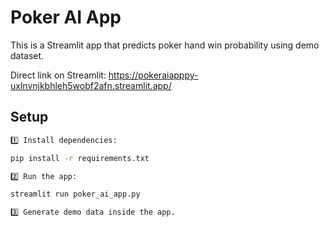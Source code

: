 # Poker AI App

This is a Streamlit app that predicts poker hand win probability using demo dataset.

Direct link on Streamlit:
https://pokeraiapppy-uxlnvnjkbhleh5wobf2afn.streamlit.app/

## Setup

```bash
1️⃣ Install dependencies:

pip install -r requirements.txt

2️⃣ Run the app:

streamlit run poker_ai_app.py

3️⃣ Generate demo data inside the app.
